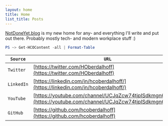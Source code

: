 ```yaml
---
layout: home
title: Home
list_title: Posts
---
```


[NotDoneYet.blog](https://notdoneyet.blog) is my new home for any- and everything I'll write and put out there. Probably mostly tech- and modern workplace stuff :)

```powershell
PS ~> Get-HCOContent -all | Format-Table
```

 | `Source`   | `URL`                                                                                                        |
 | ---------- | ------------------------------------------------------------------------------------------------------------ |
 | `Twitter`  | [https://twitter.com/HOberdalhoff](https://twitter.com/HOberdalhoff)                                         |
 | `LinkedIn` | [https://linkedin.com/in/hcoberdalhoff/](https://linkedin.com/in/hcoberdalhoff/)                             |
 | `YouTube`  | [https://youtube.com/channel/UCJqZcw74tjpISdkmgn6OWoQ](https://youtube.com/channel/UCJqZcw74tjpISdkmgn6OWoQ) |
 | `GitHub`   | [https://github.com/hcoberdalhoff](https://github.com/hcoberdalhoff)                                         |



